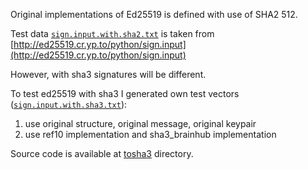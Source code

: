 Original implementations of Ed25519 is defined with use of SHA2 512.

Test data [`sign.input.with.sha2.txt`](./sign.input.with.sha2.txt) is taken from [http://ed25519.cr.yp.to/python/sign.input](http://ed25519.cr.yp.to/python/sign.input)

However, with sha3 signatures will be different.

To test ed25519 with sha3 I generated own test vectors ([`sign.input.with.sha3.txt`](./sign.input.with.sha3.txt)):
1. use original structure, original message, original keypair
2. use ref10 implementation and sha3_brainhub implementation

Source code is available at [tosha3](./tosha3) directory.
